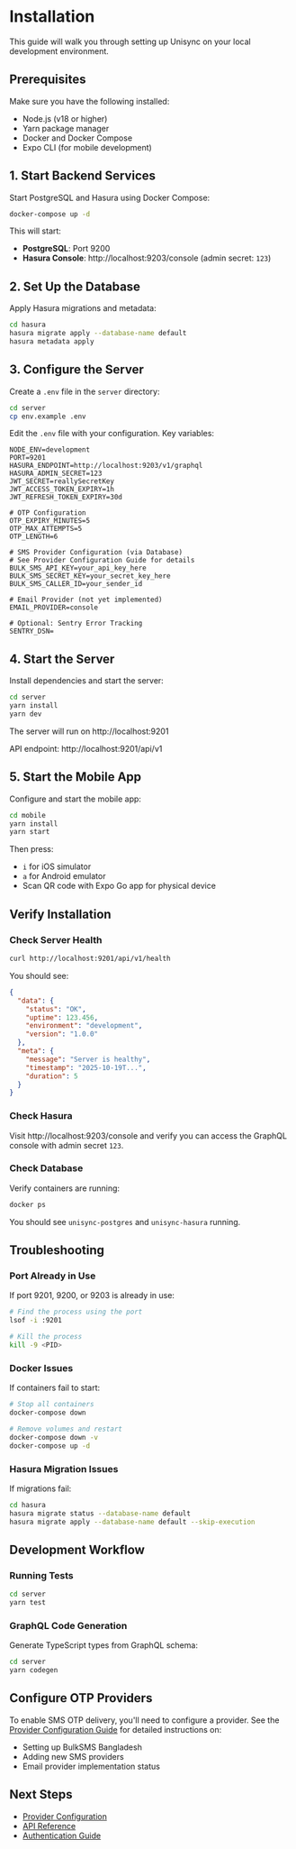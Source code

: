 # Installation

This guide will walk you through setting up Unisync on your local development environment.

## Prerequisites

Make sure you have the following installed:

- Node.js (v18 or higher)
- Yarn package manager
- Docker and Docker Compose
- Expo CLI (for mobile development)

## 1. Start Backend Services

Start PostgreSQL and Hasura using Docker Compose:

```bash
docker-compose up -d
```

This will start:

- **PostgreSQL**: Port 9200
- **Hasura Console**: http://localhost:9203/console (admin secret: `123`)

## 2. Set Up the Database

Apply Hasura migrations and metadata:

```bash
cd hasura
hasura migrate apply --database-name default
hasura metadata apply
```

## 3. Configure the Server

Create a `.env` file in the `server` directory:

```bash
cd server
cp env.example .env
```

Edit the `.env` file with your configuration. Key variables:

```env
NODE_ENV=development
PORT=9201
HASURA_ENDPOINT=http://localhost:9203/v1/graphql
HASURA_ADMIN_SECRET=123
JWT_SECRET=reallySecretKey
JWT_ACCESS_TOKEN_EXPIRY=1h
JWT_REFRESH_TOKEN_EXPIRY=30d

# OTP Configuration
OTP_EXPIRY_MINUTES=5
OTP_MAX_ATTEMPTS=5
OTP_LENGTH=6

# SMS Provider Configuration (via Database)
# See Provider Configuration Guide for details
BULK_SMS_API_KEY=your_api_key_here
BULK_SMS_SECRET_KEY=your_secret_key_here
BULK_SMS_CALLER_ID=your_sender_id

# Email Provider (not yet implemented)
EMAIL_PROVIDER=console

# Optional: Sentry Error Tracking
SENTRY_DSN=
```

## 4. Start the Server

Install dependencies and start the server:

```bash
cd server
yarn install
yarn dev
```

The server will run on http://localhost:9201

API endpoint: http://localhost:9201/api/v1

## 5. Start the Mobile App

Configure and start the mobile app:

```bash
cd mobile
yarn install
yarn start
```

Then press:

- `i` for iOS simulator
- `a` for Android emulator
- Scan QR code with Expo Go app for physical device

## Verify Installation

### Check Server Health

```bash
curl http://localhost:9201/api/v1/health
```

You should see:

```json
{
  "data": {
    "status": "OK",
    "uptime": 123.456,
    "environment": "development",
    "version": "1.0.0"
  },
  "meta": {
    "message": "Server is healthy",
    "timestamp": "2025-10-19T...",
    "duration": 5
  }
}
```

### Check Hasura

Visit http://localhost:9203/console and verify you can access the GraphQL console with admin secret `123`.

### Check Database

Verify containers are running:

```bash
docker ps
```

You should see `unisync-postgres` and `unisync-hasura` running.

## Troubleshooting

### Port Already in Use

If port 9201, 9200, or 9203 is already in use:

```bash
# Find the process using the port
lsof -i :9201

# Kill the process
kill -9 <PID>
```

### Docker Issues

If containers fail to start:

```bash
# Stop all containers
docker-compose down

# Remove volumes and restart
docker-compose down -v
docker-compose up -d
```

### Hasura Migration Issues

If migrations fail:

```bash
cd hasura
hasura migrate status --database-name default
hasura migrate apply --database-name default --skip-execution
```

## Development Workflow

### Running Tests

```bash
cd server
yarn test
```

### GraphQL Code Generation

Generate TypeScript types from GraphQL schema:

```bash
cd server
yarn codegen
```

## Configure OTP Providers

To enable SMS OTP delivery, you'll need to configure a provider. See the [Provider Configuration Guide](/guide/providers) for detailed instructions on:

- Setting up BulkSMS Bangladesh
- Adding new SMS providers
- Email provider implementation status

## Next Steps

- [Provider Configuration](/guide/providers)
- [API Reference](/api/)
- [Authentication Guide](/api/authentication)

